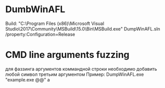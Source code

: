 # DumbWinAFL
Build:
"C:\Program Files (x86)\Microsoft Visual Studio\2017\Community\MSBuild\15.0\Bin\MSBuild.exe" DumpWinAFL.sln /property:Configuration=Release

# CMD line arguments fuzzing
для фаззинга аргументов коммандной строки необходимо добавить любой символ третьим аргументом
Пример:
DumpWinAFL.exe "example.exe @@" a
